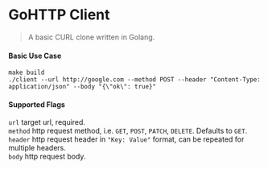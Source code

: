 # GoHTTP Client  
  > A basic CURL clone written in Golang.
  
#### Basic Use Case  
`make build`\
`./client --url http://google.com --method POST --header "Content-Type: application/json" --body "{\"ok\": true}"`

#### Supported Flags
`url` target url, required.\
`method` http request method, i.e. `GET`, `POST`, `PATCH`, `DELETE`. Defaults to `GET`.\
`header` http request header in `"Key: Value"` format, can be repeated for multiple headers.\
`body` http request body.

